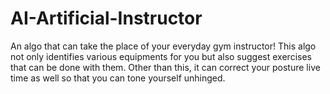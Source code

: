 # AI-Artificial-Instructor
An algo that can take the place of your everyday gym instructor! This algo not only identifies various equipments for you but also suggest exercises that can be done with them. Other than this, it can correct your posture live time as well so that you can tone yourself unhinged.
